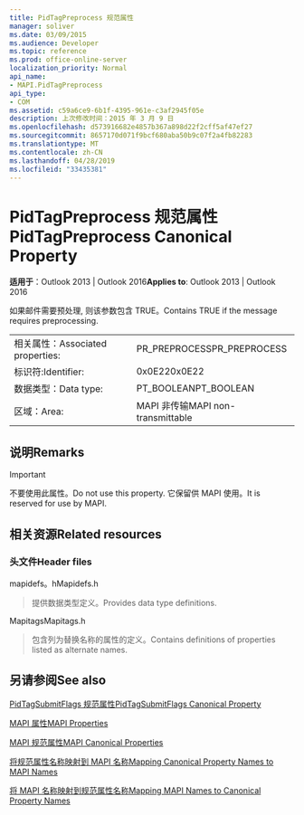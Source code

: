 ```yaml
---
title: PidTagPreprocess 规范属性
manager: soliver
ms.date: 03/09/2015
ms.audience: Developer
ms.topic: reference
ms.prod: office-online-server
localization_priority: Normal
api_name:
- MAPI.PidTagPreprocess
api_type:
- COM
ms.assetid: c59a6ce9-6b1f-4395-961e-c3af2945f05e
description: 上次修改时间：2015 年 3 月 9 日
ms.openlocfilehash: d573916682e4857b367a898d22f2cff5af47ef27
ms.sourcegitcommit: 8657170d071f9bcf680aba50b9c07f2a4fb82283
ms.translationtype: MT
ms.contentlocale: zh-CN
ms.lasthandoff: 04/28/2019
ms.locfileid: "33435381"
---
```

# <a name="pidtagpreprocess-canonical-property"></a><span data-ttu-id="9d807-103">PidTagPreprocess 规范属性</span><span class="sxs-lookup"><span data-stu-id="9d807-103">PidTagPreprocess Canonical Property</span></span>

  
  
<span data-ttu-id="9d807-104">**适用于**：Outlook 2013 | Outlook 2016</span><span class="sxs-lookup"><span data-stu-id="9d807-104">**Applies to**: Outlook 2013 | Outlook 2016</span></span> 
  
<span data-ttu-id="9d807-105">如果邮件需要预处理, 则该参数包含 TRUE。</span><span class="sxs-lookup"><span data-stu-id="9d807-105">Contains TRUE if the message requires preprocessing.</span></span>
  
|||
|:-----|:-----|
|<span data-ttu-id="9d807-106">相关属性：</span><span class="sxs-lookup"><span data-stu-id="9d807-106">Associated properties:</span></span>  <br/> |<span data-ttu-id="9d807-107">PR_PREPROCESS</span><span class="sxs-lookup"><span data-stu-id="9d807-107">PR_PREPROCESS</span></span>  <br/> |
|<span data-ttu-id="9d807-108">标识符:</span><span class="sxs-lookup"><span data-stu-id="9d807-108">Identifier:</span></span>  <br/> |<span data-ttu-id="9d807-109">0x0E22</span><span class="sxs-lookup"><span data-stu-id="9d807-109">0x0E22</span></span>  <br/> |
|<span data-ttu-id="9d807-110">数据类型：</span><span class="sxs-lookup"><span data-stu-id="9d807-110">Data type:</span></span>  <br/> |<span data-ttu-id="9d807-111">PT_BOOLEAN</span><span class="sxs-lookup"><span data-stu-id="9d807-111">PT_BOOLEAN</span></span>  <br/> |
|<span data-ttu-id="9d807-112">区域：</span><span class="sxs-lookup"><span data-stu-id="9d807-112">Area:</span></span>  <br/> |<span data-ttu-id="9d807-113">MAPI 非传输</span><span class="sxs-lookup"><span data-stu-id="9d807-113">MAPI non-transmittable</span></span>  <br/> |
   
## <a name="remarks"></a><span data-ttu-id="9d807-114">说明</span><span class="sxs-lookup"><span data-stu-id="9d807-114">Remarks</span></span>

> [!IMPORTANT]
> <span data-ttu-id="9d807-115">不要使用此属性。</span><span class="sxs-lookup"><span data-stu-id="9d807-115">Do not use this property.</span></span> <span data-ttu-id="9d807-116">它保留供 MAPI 使用。</span><span class="sxs-lookup"><span data-stu-id="9d807-116">It is reserved for use by MAPI.</span></span> 
  
## <a name="related-resources"></a><span data-ttu-id="9d807-117">相关资源</span><span class="sxs-lookup"><span data-stu-id="9d807-117">Related resources</span></span>

### <a name="header-files"></a><span data-ttu-id="9d807-118">头文件</span><span class="sxs-lookup"><span data-stu-id="9d807-118">Header files</span></span>

<span data-ttu-id="9d807-119">mapidefs。h</span><span class="sxs-lookup"><span data-stu-id="9d807-119">Mapidefs.h</span></span>
  
> <span data-ttu-id="9d807-120">提供数据类型定义。</span><span class="sxs-lookup"><span data-stu-id="9d807-120">Provides data type definitions.</span></span>
    
<span data-ttu-id="9d807-121">Mapitags</span><span class="sxs-lookup"><span data-stu-id="9d807-121">Mapitags.h</span></span>
  
> <span data-ttu-id="9d807-122">包含列为替换名称的属性的定义。</span><span class="sxs-lookup"><span data-stu-id="9d807-122">Contains definitions of properties listed as alternate names.</span></span>
    
## <a name="see-also"></a><span data-ttu-id="9d807-123">另请参阅</span><span class="sxs-lookup"><span data-stu-id="9d807-123">See also</span></span>



[<span data-ttu-id="9d807-124">PidTagSubmitFlags 规范属性</span><span class="sxs-lookup"><span data-stu-id="9d807-124">PidTagSubmitFlags Canonical Property</span></span>](pidtagsubmitflags-canonical-property.md)


[<span data-ttu-id="9d807-125">MAPI 属性</span><span class="sxs-lookup"><span data-stu-id="9d807-125">MAPI Properties</span></span>](mapi-properties.md)
  
[<span data-ttu-id="9d807-126">MAPI 规范属性</span><span class="sxs-lookup"><span data-stu-id="9d807-126">MAPI Canonical Properties</span></span>](mapi-canonical-properties.md)
  
[<span data-ttu-id="9d807-127">将规范属性名称映射到 MAPI 名称</span><span class="sxs-lookup"><span data-stu-id="9d807-127">Mapping Canonical Property Names to MAPI Names</span></span>](mapping-canonical-property-names-to-mapi-names.md)
  
[<span data-ttu-id="9d807-128">将 MAPI 名称映射到规范属性名称</span><span class="sxs-lookup"><span data-stu-id="9d807-128">Mapping MAPI Names to Canonical Property Names</span></span>](mapping-mapi-names-to-canonical-property-names.md)

